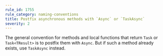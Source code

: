 ```yaml
---
rule_id: 1755
rule_category: naming-conventions
title: Postfix asynchronous methods with `Async` or `TaskAsync`
severity: 2
---
```

The general convention for methods and local functions that return `Task` or `Task<TResult>` is to postfix them with `Async`. But if such a method already exists, use `TaskAsync` instead.
